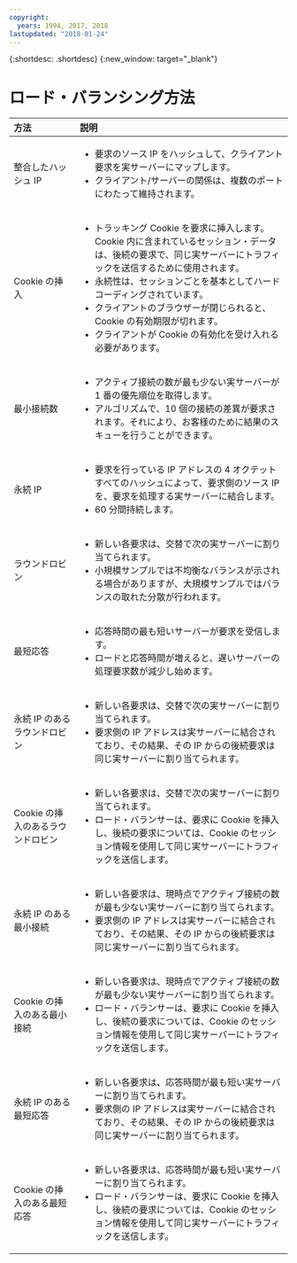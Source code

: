 ```yaml
---
copyright:
  years: 1994, 2017, 2018
lastupdated: "2018-01-24"
---
```


{:shortdesc: .shortdesc}
{:new_window: target="_blank"}

# ロード・バランシング方法

| 方法|説明|
|:---|:---|
|整合したハッシュ IP|<ul><li>要求のソース IP をハッシュして、クライアント要求を実サーバーにマップします。</li><li>クライアント/サーバーの関係は、複数のポートにわたって維持されます。</li></ul>|
|Cookie の挿入|<ul><li>トラッキング Cookie を要求に挿入します。<span style="mso-spacerun:yes">&nbsp; </span>Cookie 内に含まれているセッション・データは、後続の要求で、同じ実サーバーにトラフィックを送信するために使用されます。</li><li>永続性は、セッションごとを基本としてハードコーディングされています。</li><li>クライアントのブラウザーが閉じられると、Cookie の有効期限が切れます。</li><li>クライアントが Cookie の有効化を受け入れる必要があります。</li></ul>|
|最小接続数|<ul><li>アクティブ接続の数が最も少ない実サーバーが 1 番の優先順位を取得します。</li><li>アルゴリズムで、10 個の接続の差異が要求されます。それにより、お客様のために結果のスキューを行うことができます。</li></ul>|
|永続 IP|<ul><li>要求を行っている IP アドレスの 4 オクテットすべてのハッシュによって、要求側のソース IP を、要求を処理する実サーバーに結合します。</li><li>60 分間持続します。</li></ul>|
|ラウンドロビン|<ul><li>新しい各要求は、交替で次の実サーバーに割り当てられます。</li><li>小規模サンプルでは不均衡なバランスが示される場合がありますが、大規模サンプルではバランスの取れた分散が行われます。</li></ul>|
|最短応答|<ul><li>応答時間の最も短いサーバーが要求を受信します。</li><li>ロードと応答時間が増えると、遅いサーバーの処理要求数が減少し始めます。</li></ul>|
|永続 IP のあるラウンドロビン|<ul><li>新しい各要求は、交替で次の実サーバーに割り当てられます。</li><li>要求側の IP アドレスは実サーバーに結合されており、その結果、その IP からの後続要求は同じ実サーバーに割り当てられます。</li></ul>|
|Cookie の挿入のあるラウンドロビン|<ul><li>新しい各要求は、交替で次の実サーバーに割り当てられます。</li><li>ロード・バランサーは、要求に Cookie を挿入し、後続の要求については、Cookie のセッション情報を使用して同じ実サーバーにトラフィックを送信します。</li></ul>|
|永続 IP のある最小接続|<ul><li>新しい各要求は、現時点でアクティブ接続の数が最も少ない実サーバーに割り当てられます。</li><li>要求側の IP アドレスは実サーバーに結合されており、その結果、その IP からの後続要求は同じ実サーバーに割り当てられます。</li></ul>|
|Cookie の挿入のある最小接続|<ul><li>新しい各要求は、現時点でアクティブ接続の数が最も少ない実サーバーに割り当てられます。</li><li>ロード・バランサーは、要求に Cookie を挿入し、後続の要求については、Cookie のセッション情報を使用して同じ実サーバーにトラフィックを送信します。</li></ul>|
|永続 IP のある最短応答|<ul><li>新しい各要求は、応答時間が最も短い実サーバーに割り当てられます。</li><li>要求側の IP アドレスは実サーバーに結合されており、その結果、その IP からの後続要求は同じ実サーバーに割り当てられます。</li></ul>|
|Cookie の挿入のある最短応答|<ul><li>新しい各要求は、応答時間が最も短い実サーバーに割り当てられます。</li><li>ロード・バランサーは、要求に Cookie を挿入し、後続の要求については、Cookie のセッション情報を使用して同じ実サーバーにトラフィックを送信します。</li></ul>|
